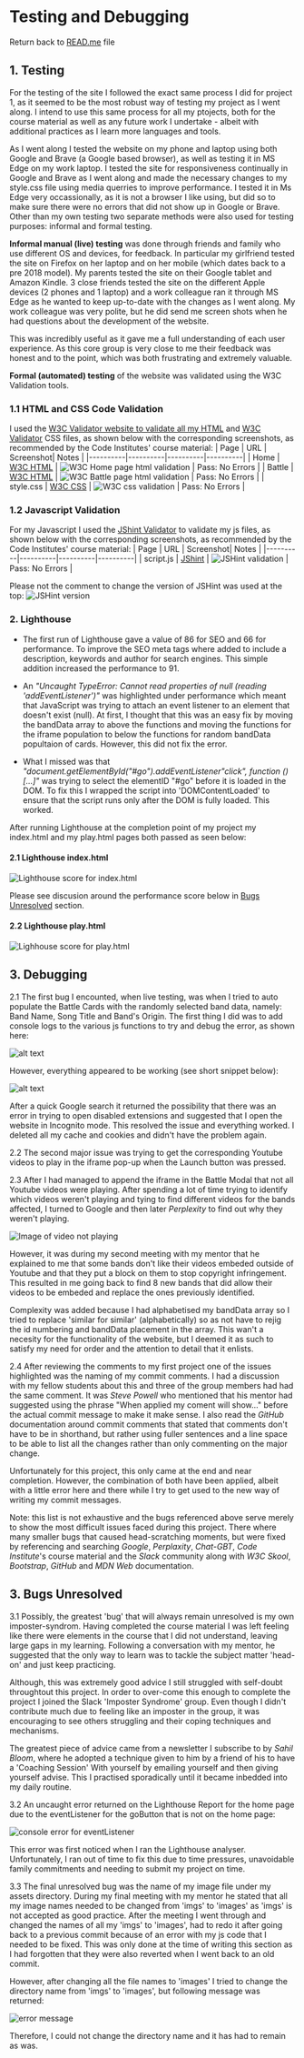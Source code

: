 # Testing and Debugging

Return back to [READ.me](../README.md) file

## 1. Testing

For the testing of the site I followed the exact same process I did for project 1, as it seemed to be the most robust way of testing my project as I went along. I intend to use this same process for all my ptojects, both for the course material as well as any future work I undertake - albeit with additional practices as I learn more languages and tools.

As I went along I tested the website on my phone and laptop using both Google and Brave (a Google based browser), as well as testing it in MS Edge on my work laptop. I tested the site for responsiveness continually in Google and Brave as I went along and made the necessary changes to my style.css file using media querries to improve performance. I tested it in Ms Edge very occassionally, as it is not a browser I like using, but did so to make sure there were no errors that did not show up in Google or Brave. Other than my own testing two separate methods were also used for testing purposes: informal and formal testing.

 **Informal manual (live) testing** was done through friends and family who use different OS and devices, for feedback. In particular my girlfriend tested the site on Firefox on her laptop and on her mobile (which dates back to a pre 2018 model). My parents tested the site on their Google tablet and Amazon Kindle. 3 close friends tested the site on the different Apple devices (2 phones and 1 laptop) and a work colleague ran it through MS Edge as he wanted to keep up-to-date with the changes as I went along. My work colleague was very polite, but he did send me screen shots when he had questions about the development of the website.

This was incredibly useful as it gave me a full understanding of each user experience. As this core group is very close to me their feedback was honest and to the point, which was both frustrating and extremely valuable. 

**Formal (automated) testing** of the website was validated using the W3C Validation tools.

### 1.1 HTML and CSS Code Validation

I used the [W3C Validator website to validate all my HTML](https://validator.w3.org/) and [W3C Validator](https://jigsaw.w3.org/css-validator/) CSS files, as shown below with the corresponding screenshots, as recommended by the Code Institutes' course material:
| Page | URL | Screenshot| Notes |
|----------|----------|----------|----------|
| Home    | [W3C HTML](https://validator.w3.org/)   | ![W3C Home page html validation](assets/imgs/documentation/index-html-validation.png)  | Pass: No Errors   |
| Battle   | [W3C HTML](https://validator.w3.org/)   | ![W3C Battle page html validation](assets/imgs/documentation/play-html-validation.png)   | Pass: No Errors   |
| style.css   | [W3C CSS](https://jigsaw.w3.org/css-validator/)   | ![W3C css validation](assets/imgs/documentation/css-validation.png)   | Pass: No Errors   |

### 1.2 Javascript Validation

For my Javascript I used the [JShint Validator](https://jshint.com/) to validate my js files, as shown below with the corresponding screenshots, as recommended by the Code Institutes' course material:
| Page | URL | Screenshot| Notes |
|----------|----------|----------|----------|
| script.js   | [JShint](https://jshint.com/)   | ![JSHint validation](assets/imgs/documentation/JSHint.png)   | Pass: No Errors   |

Please not the comment to change the version of JSHint was used at the top: ![JSHint version](assets/imgs/documentation/JSHint-version-updater.png)

### 2. Lighthouse

 - The first run of Lighthouse gave a value of 86 for SEO and 66 for performance. To improve the SEO meta tags where added to include a description, keywords and author for search engines. This simple addition increased the performance to 91.

 - An *"Uncaught TypeError: Cannot read properties of null (reading 'addEventListener')"* was highlighted under performance which meant that JavaScript was trying to attach an event listener to an element that doesn't exist (null). At first, I thought that this was an easy fix by moving the bandData array to above the functions and moving the functions for the iframe population to below the functions for random bandData popultaion of cards. However, this did not fix the error.
  
  - What I missed was that *"document.getElementById("#go").addEventListener"click", function ()[...]"* was trying to select the elementID "#go" before it is loaded in the DOM. To fix this I wrapped the script into 'DOMContentLoaded' to ensure that the script runs only after the DOM is fully loaded. This worked.

  After running Lighthouse at the completion point of my project my index.html and my play.html pages both passed as seen below:

  #### 2.1 Lighthouse index.html

  ![Lighthouse score for index.html](assets/imgs/documentation/lighthouse-index-page.png)

  Please see discusion around the performance score below in [Bugs Unresolved](#Lighthouse) section.

  #### 2.2 Lighthouse play.html

  ![Lighhouse score for play.html](assets/imgs/documentation/lighthouse-play-page.png)

## 3. Debugging

2.1 The first bug I encounted, when live testing, was when I tried to auto populate the Battle Cards with the randomly selected band data, namely: Band Name, Song Title and Band's Origin. The first thing I did was to add console logs to the various js functions to try and debug the error, as shown here:

![alt text](assets/imgs/documentation/console.log.2-function-not-working-added-console.logs.png)

However, everything appeared to be working (see short snippet below):

![alt text](assets/imgs/documentation/console.log.1-first-randomly-selected-bands.png)

After a quick Google search it returned the possibility that there was an error in trying to open disabled extensions and suggested that I open the website in Incognito mode. This resolved the issue and everything worked. I deleted all my cache and cookies and didn't have the problem again.

2.2 The second major issue was trying to get the corresponding Youtube videos to play in the iframe pop-up when the Launch button was pressed.

2.3 After I had managed to append the iframe in the Battle Modal that not all Youtube videos were playing. After spending a lot of time trying to identify which videos weren't playing and tying to find different videos for the bands affected, I turned to Google and then later *Perplexity* to find out why they weren't playing. 

![Image of video not playing](assets/imgs/documentation/video-error.png)

However, it was during my second meeting with my mentor that he explained to me that some bands don't like their videos embeded outside of Youtube and that they put a block on them to stop copyright infringement. This resulted in me going back to find 8 new bands that did allow their videos to be embeded and replace the ones previously identified.

Complexity was added because I had alphabetised my bandData array so I tried to replace 'similar for similar' (alphabetically) so as not have to rejig the id numbering and bandData placement in the array. This wan't a necesity for the functionality of the website, but I deemed it as such to satisfy my need for order and the attention to detail that it enlists.

2.4 After reviewing the comments to my first project one of the issues highlighted was the naming of my commit comments. I had a discussion with my fellow students about this and three of the group members had had the same comment. It was *Steve Powell* who mentioned that his mentor had suggested using the phrase "When applied my coment will show..." before the actual commit message to make it make sense. I also read the *GitHub* documentation around commit comments that stated that comments don't have to be in shorthand, but rather using fuller sentences and a line space to be able to list all the changes rather than only commenting on the major change. 

Unfortunately for this project, this only came at the end and near completion. However, the combination of both have been applied, albeit with a little error here and there while I try to get used to the new way of writing my commit messages.

Note: this list is not exhaustive and the bugs referenced above serve merely to show the most difficult issues faced during this project. There where many smaller bugs that caused head-scratching moments, but were fixed by referencing and searching *Google*, *Perplaxity*, *Chat-GBT*, *Code Institute*'s course material and the *Slack* community along with *W3C Skool*, *Bootstrap*, *GitHub* and *MDN Web* documentation.

## 3. Bugs Unresolved

3.1 Possibly, the greatest 'bug' that will always remain unresolved is my own imposter-syndrom. Having completed the course material I was left feeling like there were elements in the course that I did not understand, leaving large gaps in my learning. Following a conversation with my mentor, he suggested that the only way to learn was to tackle the subject matter 'head-on' and just keep practicing. 

Although, this was extremely good advice I still struggled with self-doubt throughtout this project. In order to over-come this enough to complete the project I joined the Slack 'Imposter Syndrome' group. Even though I didn't contribute much due to feeling like an imposter in the group, it was encouraging to see others struggling and their coping techniques and mechanisms. 

The greatest piece of advice came from a newsletter I subscribe to by *Sahil Bloom*, where he adopted a technique given to him by a friend of his to have a 'Coaching Session' With yourself by emailing yourself and then giving yourself advise. This I practised sporadically until it became inbedded into my daily routine. 

3.2 An uncaught error returned on the <a name="Lighthouse"></a> Lighthouse Report for the home page due to the eventListener for the goButton that is not on the home page:

![console error for eventListener](assets/imgs/documentation/console.log.5-error-on-js-line-429.png)

This error was first noticed when I ran the Lighthouse analyser. Unfortunately, I ran out of time to fix this due to time pressures, unavoidable family commitments and needing to submit my project on time.

3.3 The final unresolved bug was the name of my image file  under my assets directory. During my final meeting with my mentor  he stated that all my image names needed to be changed from 'imgs' to 'images' as 'imgs' is not accepted as good practice. After the meeting I went through and changed the names of all my 'imgs' to 'images', had to redo it after going back to a previous commit because of an error with my js code that I needed to be fixed. This was only done at the time of writing this section as I had forgotten that they were also reverted when I went back to an old commit.

However, after changing all the file names to 'images' I tried to change the directory name from 'imgs' to 'images', but following message was returned:

![error message](assets/imgs/documentation/error-image-folder.png)

Therefore, I could not change the directory name and it has had to remain as was.
